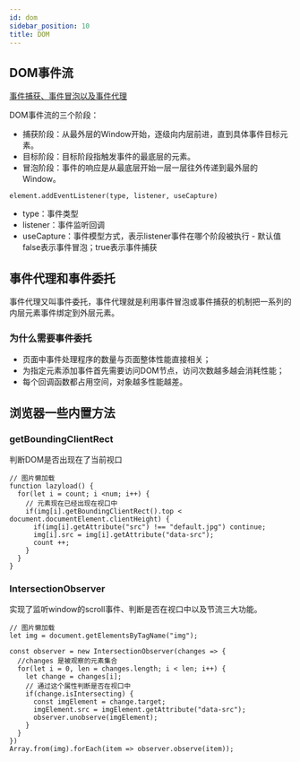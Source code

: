 ```yaml
---
id: dom
sidebar_position: 10
title: DOM
---
```

## DOM事件流
[事件捕获、事件冒泡以及事件代理](https://juejin.cn/post/6844904190280466440)

DOM事件流的三个阶段：
- 捕获阶段：从最外层的Window开始，逐级向内层前进，直到具体事件目标元素。
- 目标阶段：目标阶段指触发事件的最底层的元素。
- 冒泡阶段：事件的响应是从最底层开始一层一层往外传递到最外层的Window。

```
element.addEventListener(type, listener, useCapture)
```
- type：事件类型
- listener：事件监听回调
- useCapture：事件模型方式，表示listener事件在哪个阶段被执行 - 默认值false表示事件冒泡；true表示事件捕获

## 事件代理和事件委托
事件代理又叫事件委托，事件代理就是利用事件冒泡或事件捕获的机制把一系列的内层元素事件绑定到外层元素。
### 为什么需要事件委托
- 页面中事件处理程序的数量与页面整体性能直接相关；
- 为指定元素添加事件首先需要访问DOM节点，访问次数越多越会消耗性能；
- 每个回调函数都占用空间，对象越多性能越差。

## 浏览器一些内置方法
### getBoundingClientRect
判断DOM是否出现在了当前视口
```
// 图片懒加载
function lazyload() {
  for(let i = count; i <num; i++) {
    // 元素现在已经出现在视口中
    if(img[i].getBoundingClientRect().top < document.documentElement.clientHeight) {
      if(img[i].getAttribute("src") !== "default.jpg") continue;
      img[i].src = img[i].getAttribute("data-src");
      count ++;
    }
  }
}
```
### IntersectionObserver
实现了监听window的scroll事件、判断是否在视口中以及节流三大功能。
```
// 图片懒加载
let img = document.getElementsByTagName("img");

const observer = new IntersectionObserver(changes => {
  //changes 是被观察的元素集合
  for(let i = 0, len = changes.length; i < len; i++) {
    let change = changes[i];
    // 通过这个属性判断是否在视口中
    if(change.isIntersecting) {
      const imgElement = change.target;
      imgElement.src = imgElement.getAttribute("data-src");
      observer.unobserve(imgElement);
    }
  }
})
Array.from(img).forEach(item => observer.observe(item));
```

